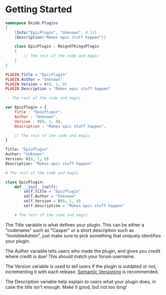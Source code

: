 # Getting Started

``` csharp
namespace Oxide.Plugins
{
    [Info("EpicPlugin", "Unknown", 0.1)]
    [Description("Makes epic stuff happen")]

    class EpicPlugin : ReignOfKingsPlugin
    {
        // The rest of the code and magic
    }
}
```

``` lua
PLUGIN.Title = "EpicPlugin"
PLUGIN.Author = "Unknown"
PLUGIN.Version = V(0, 1, 0)
PLUGIN.Description = "Makes epic stuff happen"

-- The rest of the code and magic
```

``` javascript
var EpicPlugin = {
    Title : "EpicPlugin",
    Author : "Unknown",
    Version : V(0, 1, 0),
    Description : "Makes epic stuff happen",

    // The rest of the code and magic
}
```

``` coffeescript
Title: "EpicPlugin"
Author: "Unknown"
Version: V(0, 1, 0)
Description: "Makes epic stuff happen"

# The rest of the code and magic
```

``` python
class EpicPlugin:
    def __init__(self):
        self.Title = "EpicPlugin"
        self.Author = "Unknown"
        self.Version = V(0, 1, 0)
        self.Description = "Makes epic stuff happen"

    # The rest of the code and magic
```

The Title variable is what defines your plugin. This can be either a "codename" such as "Casper" or a short description such as "InvisibleAdmin", just make sure to pick something that uniquely identifies your plugin.

The Author variable tells users who made the plugin, and gives you credit where credit is due! This should match your forum username.

The Version variable is used to tell users if the plugin is outdated or not, incrementing it with each release. [Semantic Versioning](http://semver.org/) is recommended.

The Description variable help explain to users what your plugin does, in case the title isn't enough. Make it good, but not too long!
